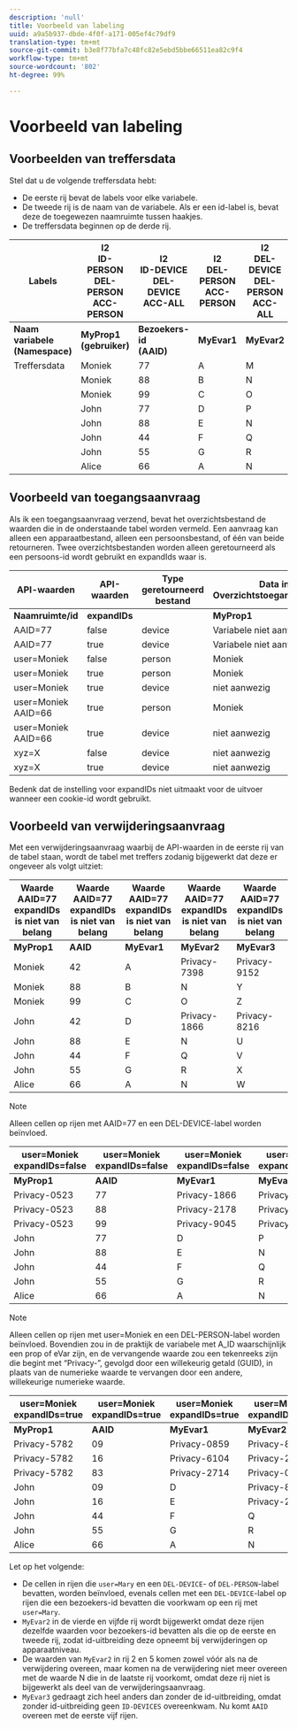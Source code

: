 ```yaml
---
description: 'null'
title: Voorbeeld van labeling
uuid: a9a5b937-dbde-4f0f-a171-005ef4c79df9
translation-type: tm+mt
source-git-commit: b3e8f77bfa7c48fc82e5ebd5bbe66511ea82c9f4
workflow-type: tm+mt
source-wordcount: '802'
ht-degree: 99%

---
```



# Voorbeeld van labeling

## Voorbeelden van treffersdata

Stel dat u de volgende treffersdata hebt:

* De eerste rij bevat de labels voor elke variabele.
* De tweede rij is de naam van de variabele. Als er een id-label is, bevat deze de toegewezen naamruimte tussen haakjes.
* De treffersdata beginnen op de derde rij.

| Labels | I2<br>ID-PERSON<br>DEL-PERSON<br>ACC-PERSON | I2<br>ID-DEVICE<br>DEL-DEVICE<br>ACC-ALL | I2<br>DEL-PERSON<br>ACC-PERSON | I2<br>DEL-DEVICE<br>DEL-PERSON<br>ACC-ALL | I2<br>ID-DEVICE<br>DEL-DEVICE<br>ACC-ALL |
|---|---|---|---|---|---|
| **Naam variabele** <br> **(Namespace)** | **MyProp1** <br> **(gebruiker)** | **Bezoekers-id** <br> **(AAID)** | **MyEvar1** | **MyEvar2** | **MyEvar3** <br> **(xyz)** |
| Treffersdata | Moniek | 77 | A | M | X |
|  | Moniek | 88 | B | N | Y |
|  | Moniek | 99 | C | O | Z |
|  | John | 77 | D | P | W |
|  | John | 88 | E | N | U |
|  | John | 44 | F | Q | V |
|  | John | 55 | G | R | X |
|  | Alice | 66 | A | N | Z |

## Voorbeeld van toegangsaanvraag

Als ik een toegangsaanvraag verzend, bevat het overzichtsbestand de waarden die in de onderstaande tabel worden vermeld. Een aanvraag kan alleen een apparaatbestand, alleen een persoonsbestand, of één van beide retourneren. Twee overzichtsbestanden worden alleen geretourneerd als een persoons-id wordt gebruikt en expandIds waar is.

| API-waarden | API-waarden | Type geretourneerd bestand | Data in <br>Overzichtstoegangsbestand | Data in <br>Overzichtstoegangsbestand | Data in <br>Overzichtstoegangsbestand | Data in <br>Overzichtstoegangsbestand | Data in <br>Overzichtstoegangsbestand |
|--- |--- |--- |---|---|---|---|---|
| **Naamruimte/id** | **expandIDs** |  | **MyProp1** | **Bezoekers-id** | **MyEvar1** | **MyEvar2** | **MyEvar3** |
| AAID=77 | false | device | Variabele niet aanwezig | 77 | Variabele niet aanwezig | M, P | X, W |
| AAID=77 | true | device | Variabele niet aanwezig | 77 | Variabele niet aanwezig | M, P | X, W |
| user=Moniek | false | person | Moniek | 77, 88, 99 | A, B, C | M, N, O | X, Y, Z |
| user=Moniek | true | person | Moniek | 77, 88, 99 | A, B, C | M, N, O | X, Y, Z |
| user=Moniek | true | device | niet aanwezig | 77, 88 | niet aanwezig | N, P | U, W |
| user=Moniek AAID=66 | true | person | Moniek | 77, 88, 99 | A, B, C | M, N, O | X, Y, Z |
| user=Moniek AAID=66 | true | device | niet aanwezig | 66, 77, 88 | niet aanwezig | N, P | U, W, Z |
| xyz=X | false | device | niet aanwezig | 55, 77 | niet aanwezig | M, R | X |
| xyz=X | true | device | niet aanwezig | 55, 77 | niet aanwezig | M, P, R | B, X |

Bedenk dat de instelling voor expandIDs niet uitmaakt voor de uitvoer wanneer een cookie-id wordt gebruikt.

## Voorbeeld van verwijderingsaanvraag

Met een verwijderingsaanvraag waarbij de API-waarden in de eerste rij van de tabel staan, wordt de tabel met treffers zodanig bijgewerkt dat deze er ongeveer als volgt uitziet:

| Waarde AAID=77 expandIDs<br> is niet van belang | Waarde AAID=77 expandIDs<br> is niet van belang | Waarde AAID=77 expandIDs<br> is niet van belang | Waarde AAID=77 expandIDs<br> is niet van belang | Waarde AAID=77 expandIDs<br> is niet van belang |
|---|---|---|---|---|
| **MyProp1** | **AAID** | **MyEvar1** | **MyEvar2** | **MyEvar3** |
| Moniek | 42 | A | Privacy-7398 | Privacy-9152 |
| Moniek | 88 | B | N | Y |
| Moniek | 99 | C | O | Z |
| John | 42 | D | Privacy-1866 | Privacy-8216 |
| John | 88 | E | N | U |
| John | 44 | F | Q | V |
| John | 55 | G | R | X |
| Alice | 66 | A | N | W |

>[!NOTE]
>
>Alleen cellen op rijen met AAID=77 en een DEL-DEVICE-label worden beïnvloed.

| user=Moniek<br>expandIDs=false | user=Moniek<br>expandIDs=false | user=Moniek<br>expandIDs=false | user=Moniek<br>expandIDs=false | user=Moniek<br>expandIDs=false |
|--- |---|---|---|---|
| **MyProp1** | **AAID** | **MyEvar1** | **MyEvar2** | **MyEvar3** |
| Privacy-0523 | 77 | Privacy-1866 | Privacy-3681 | X |
| Privacy-0523 | 88 | Privacy-2178 | Privacy-1975 | Y |
| Privacy-0523 | 99 | Privacy-9045 | Privacy-2864 | Z |
| John | 77 | D | P | W |
| John | 88 | E | N | U |
| John | 44 | F | Q | V |
| John | 55 | G | R | X |
| Alice | 66 | A | N | W |

>[!NOTE]
>
>Alleen cellen op rijen met user=Moniek en een DEL-PERSON-label worden beïnvloed. Bovendien zou in de praktijk de variabele met A_ID waarschijnlijk een prop of eVar zijn, en de vervangende waarde zou een tekenreeks zijn die begint met “Privacy-”, gevolgd door een willekeurig getald (GUID), in plaats van de numerieke waarde te vervangen door een andere, willekeurige numerieke waarde.

| user=Moniek<br>expandIDs=true | user=Moniek<br>expandIDs=true | user=Moniek<br>expandIDs=true | user=Moniek<br>expandIDs=true | user=Moniek<br>expandIDs=true |
|--- |---|---|---|---|
| **MyProp1** | **AAID** | **MyEvar1** | **MyEvar2** | **MyEvar3** |
| Privacy-5782 | 09 | Privacy-0859 | Privacy-8183 | Privacy-9152 |
| Privacy-5782 | 16 | Privacy-6104 | Privacy-2911 | Privacy-6821 |
| Privacy-5782 | 83 | Privacy-2714 | Privacy-0219 | Privacy-4395 |
| John | 09 | D | Privacy-8454 | Privacy-8216 |
| John | 16 | E | Privacy-2911 | Privacy-2930 |
| John | 44 | F | Q | V |
| John | 55 | G | R | X |
| Alice | 66 | A | N | W |

Let op het volgende:

* De cellen in rijen die `user=Mary` en een `DEL-DEVICE`- of `DEL-PERSON`-label bevatten, worden beïnvloed, evenals cellen met een `DEL-DEVICE`-label op rijen die een bezoekers-id bevatten die voorkwam op een rij met `user=Mary`.
* `MyEvar2` in de vierde en vijfde rij wordt bijgewerkt omdat deze rijen dezelfde waarden voor bezoekers-id bevatten als die op de eerste en tweede rij, zodat id-uitbreiding deze opneemt bij verwijderingen op apparaatniveau.
* De waarden van `MyEvar2` in rij 2 en 5 komen zowel vóór als na de verwijdering overeen, maar komen na de verwijdering niet meer overeen met de waarde N die in de laatste rij voorkomt, omdat deze rij niet is bijgewerkt als deel van de verwijderingsaanvraag.
* `MyEvar3` gedraagt zich heel anders dan zonder de id-uitbreiding, omdat zonder id-uitbreiding geen `ID-DEVICES` overeenkwam. Nu komt `AAID` overeen met de eerste vijf rijen.
